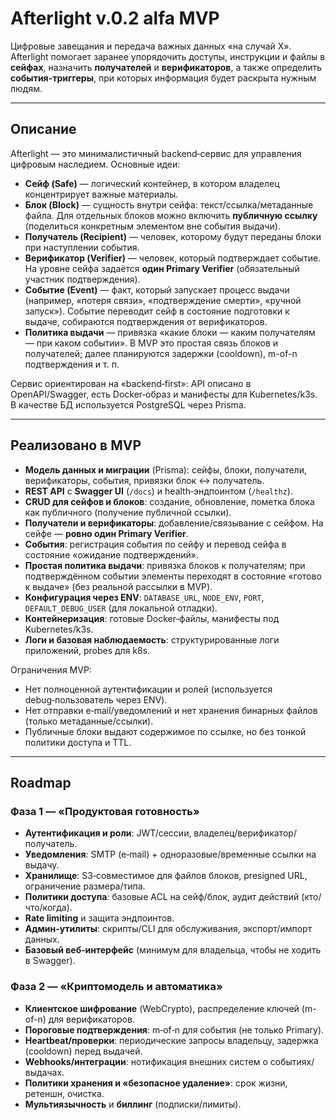 # Afterlight v.0.2 alfa MVP

Цифровые завещания и передача важных данных «на случай X». Afterlight помогает заранее упорядочить доступы, инструкции и файлы в **сейфах**, назначить **получателей** и **верификаторов**, а также определить **события-триггеры**, при которых информация будет раскрыта нужным людям.


---

## Описание
Afterlight — это минималистичный backend‑сервис для управления цифровым наследием. Основные идеи:

- **Сейф (Safe)** — логический контейнер, в котором владелец концентрирует важные материалы.
- **Блок (Block)** — сущность внутри сейфа: текст/ссылка/метаданные файла. Для отдельных блоков можно включить **публичную ссылку** (поделиться конкретным элементом вне события выдачи).
- **Получатель (Recipient)** — человек, которому будут переданы блоки при наступлении события.
- **Верификатор (Verifier)** — человек, который подтверждает событие. На уровне сейфа задаётся **один Primary Verifier** (обязательный участник подтверждения).
- **Событие (Event)** — факт, который запускает процесс выдачи (например, «потеря связи», «подтверждение смерти», «ручной запуск»). Событие переводит сейф в состояние подготовки к выдаче, собираются подтверждения от верификаторов.
- **Политика выдачи** — привязка «какие блоки — каким получателям — при каком событии». В MVP это простая связь блоков и получателей; далее планируются задержки (cooldown), m-of-n подтверждения и т. п.

Сервис ориентирован на «backend‑first»: API описано в OpenAPI/Swagger, есть Docker‑образ и манифесты для Kubernetes/k3s. В качестве БД используется PostgreSQL через Prisma.

---

## Реализовано в MVP
- **Модель данных и миграции** (Prisma): сейфы, блоки, получатели, верификаторы, события, привязки блок ↔ получатель.
- **REST API** c **Swagger UI** (`/docs`) и health‑эндпоинтом (`/healthz`).
- **CRUD для сейфов и блоков**: создание, обновление, пометка блока как публичного (получение публичной ссылки).
- **Получатели и верификаторы**: добавление/связывание с сейфом. На сейфе — **ровно один Primary Verifier**.
- **События**: регистрация события по сейфу и перевод сейфа в состояние «ожидание подтверждений».
- **Простая политика выдачи**: привязка блоков к получателям; при подтверждённом событии элементы переходят в состояние «готово к выдаче» (без реальной рассылки в MVP).
- **Конфигурация через ENV**: `DATABASE_URL`, `NODE_ENV`, `PORT`, `DEFAULT_DEBUG_USER` (для локальной отладки).
- **Контейнеризация**: готовые Docker‑файлы, манифесты под Kubernetes/k3s.
- **Логи и базовая наблюдаемость**: структурированные логи приложений, probes для k8s.

Ограничения MVP:
- Нет полноценной аутентификации и ролей (используется debug‑пользователь через ENV).
- Нет отправки e‑mail/уведомлений и нет хранения бинарных файлов (только метаданные/ссылки).
- Публичные блоки выдают содержимое по ссылке, но без тонкой политики доступа и TTL.

---

## Roadmap

### Фаза 1 — «Продуктовая готовность»
- **Аутентификация и роли**: JWT/сессии, владелец/верификатор/получатель.
- **Уведомления**: SMTP (e‑mail) + одноразовые/временные ссылки на выдачу.
- **Хранилище**: S3‑совместимое для файлов блоков, presigned URL, ограничение размера/типа.
- **Политики доступа**: базовые ACL на сейф/блок, аудит действий (кто/что/когда).
- **Rate limiting** и защита эндпоинтов.
- **Админ‑утилиты**: скрипты/CLI для обслуживания, экспорт/импорт данных.
- **Базовый веб‑интерфейс** (минимум для владельца, чтобы не ходить в Swagger).

### Фаза 2 — «Криптомодель и автоматика»
- **Клиентское шифрование** (WebCrypto), распределение ключей (m-of-n) для верификаторов.
- **Пороговые подтверждения**: m‑of‑n для события (не только Primary).
- **Heartbeat/проверки**: периодические запросы владельцу, задержка (cooldown) перед выдачей.
- **Webhooks/интеграции**: нотификация внешних систем о событиях/выдачах.
- **Политики хранения и «безопасное удаление»**: срок жизни, ретеншн, очистка.
- **Мультиязычность** и **биллинг** (подписки/лимиты).
